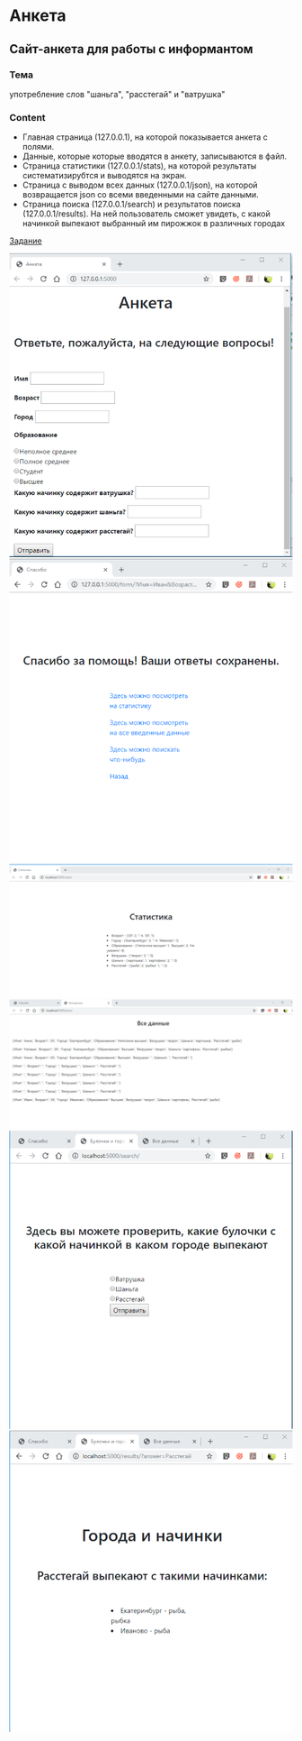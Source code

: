 # Анкета

## Сайт-анкета для работы с информантом

### Тема 
 
 употребление слов "шаньга", "расстегай" и "ватрушка"
 
 ### Content

* Главная страница (127.0.0.1), на которой показывается анкета с полями.
* Данные, которые которые вводятся в анкету, записываются в файл.
* Страница статистики (127.0.0.1/stats), на которой результаты систематизирубтся и выводятся на экран.
* Страница с выводом всех данных (127.0.0.1/json), на которой возвращается json со всеми введенными на сайте данными.
* Страница поиска (127.0.0.1/search) и результатов поиска (127.0.0.1/results). На ней пользователь сможет увидеть, с какой начинкой выпекают выбранный им пирожжок в различных городах 

[Задание](https://github.com/ancatmara/learnpython2017/blob/master/%D0%A1%D0%B5%D0%BC%D0%B8%D0%BD%D0%B0%D1%80%D1%8B/9-10.%20%D0%90%D0%BD%D0%BA%D0%B5%D1%82%D0%B0.md)

![Image](https://github.com/AnnaZhuravleva/HSE/blob/master/course%202/%D0%90%D0%BD%D0%BA%D0%B5%D1%82%D0%B0/images/1.png)
![Image](https://github.com/AnnaZhuravleva/HSE/blob/master/course%202/%D0%90%D0%BD%D0%BA%D0%B5%D1%82%D0%B0/images/2.png)
![Image](https://github.com/AnnaZhuravleva/HSE/blob/master/course%202/%D0%90%D0%BD%D0%BA%D0%B5%D1%82%D0%B0/images/3.png)
![Image](https://github.com/AnnaZhuravleva/HSE/blob/master/course%202/%D0%90%D0%BD%D0%BA%D0%B5%D1%82%D0%B0/images/4.png)
![Image](https://github.com/AnnaZhuravleva/HSE/blob/master/course%202/%D0%90%D0%BD%D0%BA%D0%B5%D1%82%D0%B0/images/5.png)
![Image](https://github.com/AnnaZhuravleva/HSE/blob/master/course%202/%D0%90%D0%BD%D0%BA%D0%B5%D1%82%D0%B0/images/6.png)
